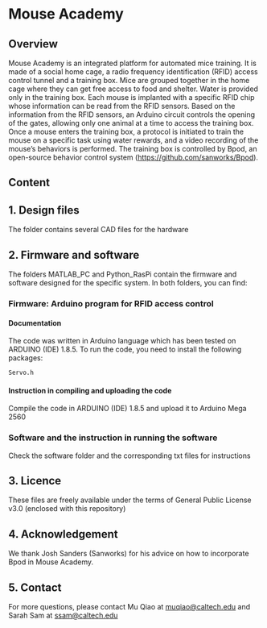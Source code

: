 # Mouse Academy

## Overview

Mouse Academy is an integrated platform for automated mice training. It is made of a social home cage, a radio frequency identification (RFID) access control tunnel and a training box. Mice are grouped together in the home cage where they can get free access to food and shelter. Water is provided only in the training box. Each mouse is implanted with a specific RFID chip whose information can be read from the RFID sensors. Based on the information from the RFID sensors, an Arduino circuit controls the opening of the gates, allowing only one animal at a time to access the training box. Once a mouse enters the training box, a protocol is initiated to train the mouse on a specific task using water rewards, and a video recording of the mouse’s behaviors is performed. The training box is controlled by Bpod, an open-source behavior control system (https://github.com/sanworks/Bpod).

## Content

## 1. Design files

The folder contains several CAD files for the hardware

## 2. Firmware and software

The folders MATLAB_PC and Python_RasPi contain the firmware and software designed for the specific system. In both folders, you can find:

### Firmware: Arduino program for RFID access control

#### Documentation

The code was written in Arduino language which has been tested on ARDUINO (IDE) 1.8.5. To run the code, you need to install the following packages:
```
Servo.h
```

#### Instruction in compiling and uploading the code

Compile the code in ARDUINO (IDE) 1.8.5 and upload it to Arduino Mega 2560


### Software and the instruction in running the software

Check the software folder and the corresponding txt files for instructions

## 3. Licence

These files are freely available under the terms of General Public License v3.0 (enclosed with this repository)

## 4. Acknowledgement

We thank Josh Sanders (Sanworks) for his advice on how to incorporate Bpod in Mouse Academy.

## 5. Contact

For more questions, please contact Mu Qiao at muqiao@caltech.edu and Sarah Sam at ssam@caltech.edu
